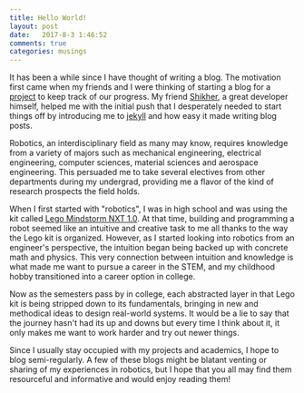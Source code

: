 ```yaml
---
title: Hello World!
layout: post
date:   2017-8-3 1:46:52
comments: true
categories: musings
---
```


It has been a while since I have thought of writing a blog. The motivation first came when my friends and I were thinking of starting a blog for a [project](http://auviitk.com) to keep track of our progress. My friend [Shikher](http://shikherverma.com), a great developer himself, helped me with the initial push that I desperately needed to start things off by introducing me to [jekyll](https://jekyllrb.com/) and how easy it made writing blog posts.

Robotics, an interdisciplinary field as many may know, requires knowledge from a variety of majors such as mechanical engineering, electrical engineering, computer sciences, material sciences and aerospace engineering. This persuaded me to take several electives from other departments during my undergrad, providing me a flavor of the kind of research prospects the field holds.

When I first started with "robotics", I was in high school and was using the kit called [Lego Mindstorm NXT 1.0](https://www.lego.com/en-us/mindstorms). At that time, building and programming a robot seemed like an intuitive and creative task to me all thanks to the way the Lego kit is organized. However, as I started looking into robotics from an engineer's perspective, the intuition began being backed up with concrete math and physics. This very connection between intuition and knowledge is what made me want to pursue a career in the STEM, and my childhood hobby transitioned into a career option in college.

Now as the semesters pass by in college, each abstracted layer in that Lego kit is being stripped down to its fundamentals, bringing in new and methodical ideas to design real-world systems. It would be a lie to say that the journey hasn't had its up and downs but every time I think about it, it only makes me want to work harder and try out newer things.

Since I usually stay occupied with my projects and academics, I hope to blog semi-regularly. A few of these blogs might be blatant venting or sharing of my experiences in robotics, but I hope that you all may find them resourceful and informative and would enjoy reading them!
